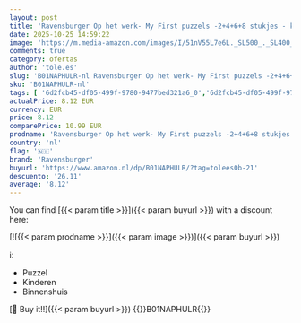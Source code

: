 ```yaml
---
layout: post
title: 'Ravensburger Op het werk- My First puzzels -2+4+6+8 stukjes - kinderpuzzel'
date: 2025-10-25 14:59:22
image: 'https://m.media-amazon.com/images/I/51nV55L7e6L._SL500_._SL400_.jpg'
comments: true
category: ofertas
author: 'tole.es'
slug: 'B01NAPHULR-nl Ravensburger Op het werk- My First puzzels -2+4+6+8...'
sku: 'B01NAPHULR-nl'
tags: [ '6d2fcb45-df05-499f-9780-9477bed321a6_0','6d2fcb45-df05-499f-9780-9477bed321a6_2601','Arborist Merchandising Root','Legpuzzels','Puzzels','Self Service','Sinterklaas','Special Features Stores','Speelgoed & spellen','ravensburger','🇳🇱', ]
actualPrice: 8.12 EUR
currency: EUR
price: 8.12
comparePrice: 10.99 EUR
prodname: 'Ravensburger Op het werk- My First puzzels -2+4+6+8 stukjes - kinderpuzzel'
country: 'nl'
flag: '🇳🇱'
brand: 'Ravensburger'
buyurl: 'https://www.amazon.nl/dp/B01NAPHULR/?tag=tolees0b-21'
descuento: '26.11'
average: '8.12'
---
```


You can find [{{< param title >}}]({{< param buyurl >}}) with a discount here:

[![{{< param prodname >}}]({{< param image >}})]({{< param buyurl >}})

ℹ️:

- Puzzel
- Kinderen
- Binnenshuis

[🛒 Buy it!!]({{< param buyurl >}})
{{<world>}}B01NAPHULR{{</world>}}
